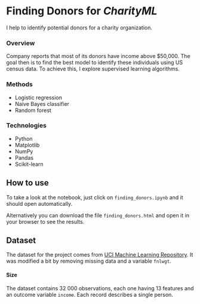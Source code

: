 # Finding Donors for *CharityML*

I help to identify potential donors for a charity organization.

### Overview

Company reports that most of its donors have income above $50,000. The goal then is to find the best model to identify these individuals using US census data. To achieve this, I explore supervised learning algorithms.

### Methods

* Logistic regression
* Naive Bayes classifier
* Random forest

### Technologies

* Python
* Matplotlib
* NumPy
* Pandas
* Scikit-learn

## How to use

To take a look at the notebook, just click on `finding_donors.ipynb` and it should open automatically.

Alternatively you can download the file `finding_donors.html` and open it in your browser to see the results.

## Dataset

The dataset for the project comes from [UCI Machine Learning Repository](https://archive.ics.uci.edu/ml/datasets/Census+Income). It was modified a bit by removing missing data and a variable `fnlwgt`.

#### Size

The dataset contains 32 000 observations, each one having 13 features and an outcome variable `income`. Each record describes a single person.
